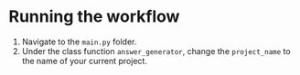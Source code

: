 # Running the workflow

1. Navigate to the `main.py` folder.
2. Under the class function `answer_generator`, change the `project_name` to the name of your current project.
